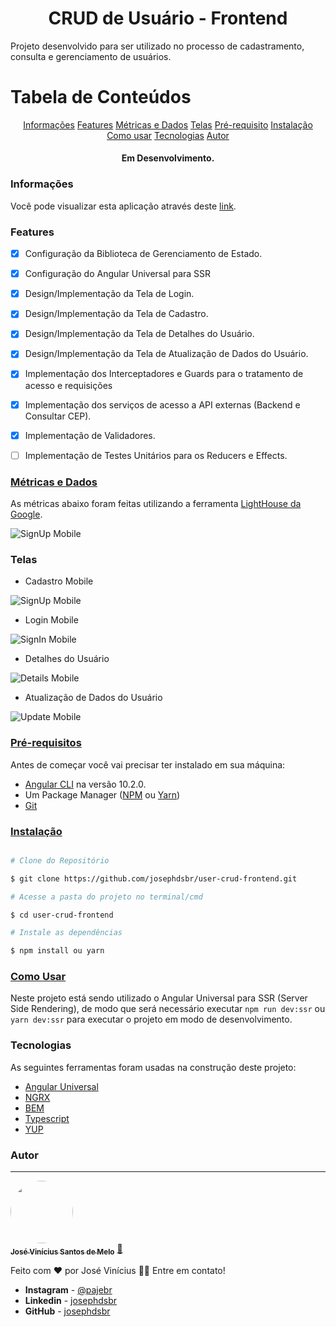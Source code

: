 <h1 align="center">CRUD de Usuário - Frontend</h1>
<p>Projeto desenvolvido para ser utilizado no processo de cadastramento, consulta e gerenciamento de usuários.</p>

Tabela de Conteúdos
===================
<p align="center">
    <a href="#informacoes">Informações</a>
    <a href="#features">Features</a>
    <a href="#metricas-e-dados">Métricas e Dados</a>
    <a href="#telas">Telas</a>
    <a href="#pre-requisito">Pré-requisito</a>
    <a href="#instalacao">Instalação</a>
    <a href="#como-usar">Como usar</a>
    <a href="#tecnologias">Tecnologias</a>
    <a href="#autor">Autor</a>
</p>

<h4 align="center">Em Desenvolvimento.</h4>

### Informações

Você pode visualizar esta aplicação através deste [link](https://obscure-hamlet-90064.herokuapp.com/).

### Features

- [x] Configuração da Biblioteca de Gerenciamento de Estado.
- [x] Configuração do Angular Universal para SSR
- [x] Design/Implementação da Tela de Login.
- [x] Design/Implementação da Tela de Cadastro.
- [x] Design/Implementação da Tela de Detalhes do Usuário.
- [x] Design/Implementação da Tela de Atualização de Dados do Usuário.
- [x] Implementação dos Interceptadores e Guards para o tratamento de acesso e requisições
- [x] Implementação dos serviços de acesso a API externas (Backend e Consultar CEP).
- [x] Implementação de Validadores.
- [ ] Implementação de Testes Unitários para os Reducers e Effects.


### [Métricas e Dados](#metricas-e-dados)

As métricas abaixo foram feitas utilizando a ferramenta [LightHouse da Google](https://developers.google.com/web/tools/lighthouse?hl=pt_br).

![SignUp Mobile](github/images/site.PNG)

### Telas

* Cadastro Mobile

![SignUp Mobile](github/images/cadastro.PNG)

* Login Mobile

![SignIn Mobile](github/images/login.PNG)

* Detalhes do Usuário

![Details Mobile](github/images/detalhes.PNG)

* Atualização de Dados do Usuário

![Update Mobile](github/images/update.PNG)

### [Pré-requisitos](#pre-requisitos)

Antes de começar você vai precisar ter instalado em sua máquina:
- [Angular CLI](https://github.com/angular/angular-cli) na versão 10.2.0.
- Um Package Manager ([NPM](https://www.npmjs.com/) ou [Yarn](https://yarnpkg.com/))
- [Git](https://git-scm.com/)

### [Instalação](#instalacao)

```bash

# Clone do Repositório

$ git clone https://github.com/josephdsbr/user-crud-frontend.git

# Acesse a pasta do projeto no terminal/cmd

$ cd user-crud-frontend

# Instale as dependências

$ npm install ou yarn
```
 
### [Como Usar](#como-usar)

Neste projeto está sendo utilizado o Angular Universal para SSR (Server Side Rendering), de modo que será necessário executar ``npm run dev:ssr`` ou `yarn dev:ssr`
para executar o projeto em modo de desenvolvimento.

### Tecnologias

As seguintes ferramentas foram usadas na construção deste projeto:  

- [Angular Universal](https://angular.io/guide/universal)
- [NGRX](https://ngrx.io/)
- [BEM](http://getbem.com/introduction/)
- [Typescript](https://www.typescriptlang.org/)
- [YUP](https://github.com/jquense/yup)

### Autor
---

<a href="https://github.com/josephdsbr">
 <img  src="https://avatars1.githubusercontent.com/u/42288345?s=460&u=3173ac53eabc99366999615e7a2623bcb6b1560f&v=4" width="100px;" alt="" style="border-radius: 50%;"/>
 <br />
 <sub><b>José Vinícius Santos de Melo</b></sub></a> <a href="https://github.com/josephdsbr" title="Josephdsbr">🚀</a>

Feito com ❤ por José Vinícius 👋🏽 Entre em contato!

* **Instagram** - [@pajebr](https://www.instagram.com/pajebr/)
* **Linkedin** -  [josephdsbr](https://www.linkedin.com/in/josephdsbr)
* **GitHub** - [josephdsbr](https://github.com/josephdsbr)
